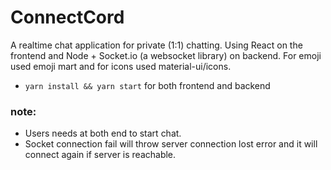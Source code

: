 
# ConnectCord
A realtime chat application for private (1:1) chatting. Using React on the frontend and Node + Socket.io (a websocket library) on backend.
For emoji used emoji mart and for icons used material-ui/icons.
* `yarn install && yarn start` for both frontend and backend
### note: 
* Users needs at both end to start chat.
* Socket connection fail will throw server connection lost error and it will connect again if server is reachable.
